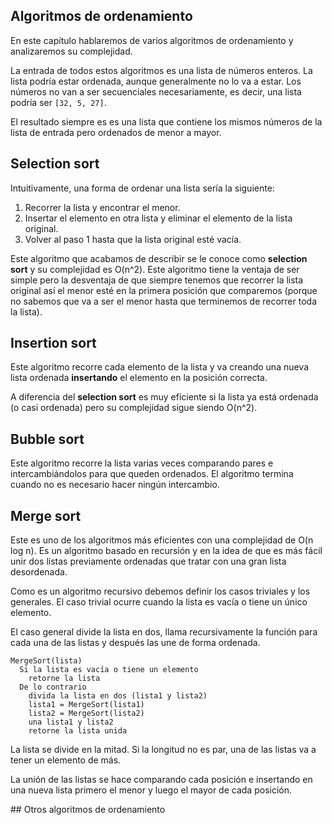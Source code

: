 ## Algoritmos de ordenamiento

En este capítulo hablaremos de varios algoritmos de ordenamiento y analizaremos su complejidad.

La entrada de todos estos algoritmos es una lista de números enteros. La lista podría estar ordenada, aunque generalmente no lo va a estar. Los números no van a ser secuenciales necesariamente, es decir, una lista podría ser `[32, 5, 27]`.

El resultado siempre es es una lista que contiene los mismos números de la lista de entrada pero ordenados de menor a mayor.

## Selection sort

Intuitivamente, una forma de ordenar una lista sería la siguiente:

1. Recorrer la lista y encontrar el menor.
2. Insertar el elemento en otra lista y eliminar el elemento de la lista original.
3. Volver al paso 1 hasta que la lista original esté vacía.

Este algoritmo que acabamos de describir se le conoce como **selection sort** y su complejidad es O(n^2). Este algoritmo tiene la ventaja de ser simple pero la desventaja de que siempre tenemos que recorrer la lista original así el menor esté en la primera posición que comparemos (porque no sabemos que va a ser el menor hasta que terminemos de recorrer toda la lista).

## Insertion sort

Este algoritmo recorre cada elemento de la lista y va creando una nueva lista ordenada **insertando** el elemento en la posición correcta.

A diferencia del **selection sort** es muy eficiente si la lista ya está ordenada (o casi ordenada) pero su complejidad sigue siendo O(n^2).

## Bubble sort

Este algoritmo recorre la lista varias veces comparando pares e intercambiándolos para que queden ordenados. El algoritmo termina cuando no es necesario hacer ningún intercambio.

## Merge sort

Este es uno de los algoritmos más eficientes con una complejidad de O(n log n). Es un algoritmo basado en recursión y en la idea de que es más fácil unir dos listas previamente ordenadas que tratar con una gran lista desordenada.

Como es un algoritmo recursivo debemos definir los casos triviales y los generales. El caso trivial ocurre cuando la lista es vacía o tiene un único elemento.

El caso general divide la lista en dos, llama recursivamente la función para cada una de las listas y después las une de forma ordenada.

```
MergeSort(lista)
  Si la lista es vacía o tiene un elemento
    retorne la lista
  De lo contrario
    divida la lista en dos (lista1 y lista2)
    lista1 = MergeSort(lista1)
    lista2 = MergeSort(lista2)
    una lista1 y lista2
    retorne la lista unida
```

La lista se divide en la mitad. Si la longitud no es par, una de las listas va a tener un elemento de más.

La unión de las listas se hace comparando cada posición e insertando en una nueva lista primero el menor y luego el mayor de cada posición.

## Otros algoritmos de ordenamiento
